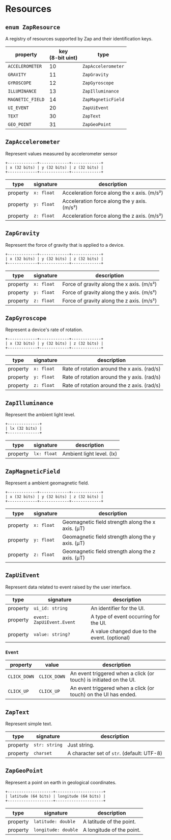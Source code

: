 # Resources

## `enum ZapResource`

A registry of resources supported by Zap and their identification keys.

| property | key<br>(8-bit uint) | type |
|------|-----------|-------------|
| `ACCELEROMETER` | 10 | `ZapAccelerometer` |
| `GRAVITY` | 11 | `ZapGravity` |
| `GYROSCOPE` | 12 | `ZapGyroscope` |
| `ILLUMINANCE` | 13 | `ZapIlluminance` |
| `MAGNETIC_FIELD` | 14 | `ZapMagneticField` |
| `UI_EVENT` | 20 | `ZapUiEvent` |
| `TEXT` | 30 | `ZapText` |
| `GEO_POINT` | 31 | `ZapGeoPoint` |

## `ZapAccelerometer`

Represent values measured by accelerometer sensor

```text
+-------------+-------------+-------------+
| x (32 bits) | y (32 bits) | z (32 bits) |
+-------------+-------------+-------------+
```

| type | signature | description |
|------|-----------|-------------|
| property | `x: float` | Acceleration force along the x axis. (m/s²) |
| property | `y: float` | Acceleration force along the y axis. (m/s²) |
| property | `z: float` | Acceleration force along the z axis. (m/s²) |

## `ZapGravity`

Represent the force of gravity that is applied to a device.

```text
+-------------+-------------+-------------+
| x (32 bits) | y (32 bits) | z (32 bits) |
+-------------+-------------+-------------+
```

| type | signature | description |
|------|-----------|-------------|
| property | `x: float` | Force of gravity along the x axis. (m/s²) |
| property | `y: float` | Force of gravity along the y axis. (m/s²) |
| property | `z: float` | Force of gravity along the z axis. (m/s²) |

## `ZapGyroscope`

Represent a device's rate of rotation.

```text
+-------------+-------------+-------------+
| x (32 bits) | y (32 bits) | z (32 bits) |
+-------------+-------------+-------------+
```

| type | signature | description |
|------|-----------|-------------|
| property | `x: float` | Rate of rotation around the x axis. (rad/s) |
| property | `y: float` | Rate of rotation around the y axis. (rad/s) |
| property | `z: float` | Rate of rotation around the z axis. (rad/s) |

## `ZapIlluminance`

Represent the ambient light level.

```text
+--------------+
| lx (32 bits) |
+--------------+
```

| type | signature | description |
|------|-----------|-------------|
| property | `lx: float` | Ambient light level. (lx) |

## `ZapMagneticField`

Represent a ambient geomagnetic field.

```text
+-------------+-------------+-------------+
| x (32 bits) | y (32 bits) | z (32 bits) |
+-------------+-------------+-------------+
```

| type | signature | description |
|------|-----------|-------------|
| property | `x: float` | Geomagnetic field strength along the x axis. (μT) |
| property | `y: float` | Geomagnetic field strength along the y axis. (μT) |
| property | `z: float` | Geomagnetic field strength along the z axis. (μT) |

## `ZapUiEvent`

Represent data related to event raised by the user interface.

| type | signature | description |
|------|-----------|-------------|
| property | `ui_id: string` | An identifier for the UI. |
| property | `event: ZapUiEvent.Event` | A type of event occurring for the UI. |
| property | `value: string?` | A value changed due to the event. (optional) |

### `Event`

| property | value | description |
|------|-----------|-------------|
| `CLICK_DOWN` | `CLICK_DOWN` | An event triggered when a click (or touch) is initiated on the UI. |
| `CLICK_UP` | `CLICK_UP` | An event triggered when a click (or touch) on the UI has ended. |

## `ZapText`

Represent simple text.

| type | signature | description |
|------|-----------|-------------|
| property | `str: string` | Just string. |
| property | `charset` | A character set of `str`. (default: UTF-8) |

## `ZapGeoPoint`

Represent a point on earth in geological coordinates.

```text
+--------------------+---------------------+
| latitude (64 bits) | longitude (64 bits) |
+--------------------+---------------------+
```

| type | signature | description |
|------|-----------|-------------|
| property | `latitude: double` | A latitude of the point. |
| property | `longitude: double` | A longitude of the point. |
